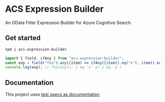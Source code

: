 # ACS Expression Builder

An OData Filter Expression Builder for Azure Cognitive Search

## Get started

```bash
npm i acs-expression-builder
```

```javascript
import { field, ifAny } from "acs-expression-builder";
const exp = field("foo").any((item) => ifAny([item().eq("x"), item().eq("y")]));
console.log(exp); // foo/any(i: i eq 'x' or i eq 'y')
```

## Documentation

This project uses [test specs as documentation](./src/__tests__/filter-expression-builder.spec.ts)

